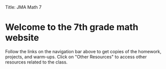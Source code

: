 Title: JMA Math 7

# Welcome to the 7th grade math website

Follow the links on the navigation bar above to get copies of the homework, projects, and warm-ups. Click on "Other Resources" to access other resources related to the class.
